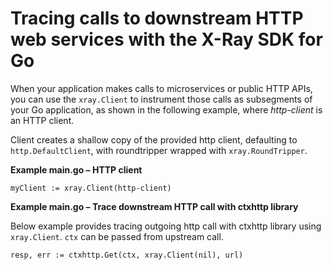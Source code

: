 # Tracing calls to downstream HTTP web services with the X\-Ray SDK for Go<a name="xray-sdk-go-httpclients"></a>

When your application makes calls to microservices or public HTTP APIs, you can use the `xray.Client` to instrument those calls as subsegments of your Go application, as shown in the following example, where *http\-client* is an HTTP client\.

Client creates a shallow copy of the provided http client, defaulting to `http.DefaultClient`, with roundtripper wrapped with `xray.RoundTripper`\.

**Example main\.go – HTTP client**  

```
myClient := xray.Client(http-client)
```

**Example main\.go – Trace downstream HTTP call with ctxhttp library**

Below example provides tracing outgoing http call with ctxhttp library using `xray.Client`. `ctx` can be passed from upstream call. 

```
resp, err := ctxhttp.Get(ctx, xray.Client(nil), url)
```
